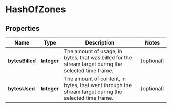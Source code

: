 
# HashOfZones

## Properties
Name | Type | Description | Notes
------------ | ------------- | ------------- | -------------
**bytesBilled** | **Integer** | The amount of usage, in bytes, that was billed for the stream target during the selected time frame. |  [optional]
**bytesUsed** | **Integer** | The amount of content, in bytes, that went through the stream target during the selected time frame. |  [optional]



